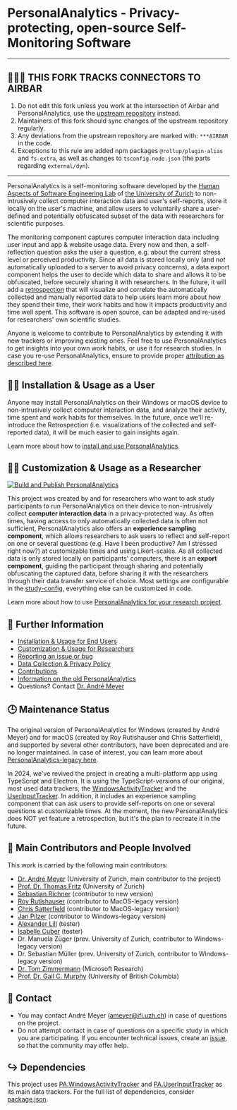 # PersonalAnalytics - Privacy-protecting, open-source Self-Monitoring Software

---

## 🚨🚨🚨 THIS FORK TRACKS CONNECTORS TO AIRBAR
1. Do not edit this fork unless you work at the intersection of Airbar and PersonalAnalytics, use the [upstream repository](https://github.com/HASEL-UZH/PersonalAnalytics) instead.
2. Maintainers of this fork should sync changes of the upstream repository regularly.
3. Any deviations from the upstream repository are marked with: `***AIRBAR` in the code.
4. Exceptions to this rule are added npm packages `@rollup/plugin-alias` and `fs-extra`, as well as changes to `tsconfig.node.json` (the parts regarding `external/dyn`).

---

PersonalAnalytics is a self-monitoring software developed by the [Human Aspects of Software Engineering Lab](https://hasel.dev) of [the University of Zurich](https://www.uzh.ch) to non-intrusively collect computer interaction data and user's self-reports, store it locally on the user's machine, and allow users to voluntarily share a user-defined and potentially obfuscated subset of the data with researchers for scientific purposes.

The monitoring component captures computer interaction data including user input and app & website usage data. Every now and then, a self-reflection question asks the user a question, e.g. about the current stress level or perceived productivity. Since all data is stored locally only (and _not_ automatically uploaded to a server to avoid privacy concerns), a data export component helps the user to decide which data to share and allows it to be obfuscated, before securely sharing it with researchers. In the future, it will add a [retrospection]([url](https://www.andre-meyer.ch/CSCW18)) that will visualize and correlate the automatically collected and manually reported data to help users learn more about how they spend their time, their work habits and how it impacts productivity and time well spent. This software is open source, can be adapted and re-used for researchers' own scientific studies.

Anyone is welcome to contribute to PersonalAnalytics by extending it with new trackers or improving existing ones. Feel free to use PersonalAnalytics to get insights into your own work habits, or use it for research studies. In case you re-use PersonalAnalytics, ensure to provide proper [attribution as described here](./documentation/RESEARCH.md).


## 🧑‍💻 Installation & Usage as a User
Anyone may install PersonalAnalytics on their Windows or macOS device to non-intrusively collect computer interaction data, and analyze their activity, time spent and work habits for themselves. In the future, once we'll re-introduce the Retrospection (i.e. visualizations of the collected and self-reported data), it will be much easier to gain insights again.

Learn more about how to [install and use PersonalAnalytics](./documentation/INSTALLATION.md).

## 👩‍🔬 Customization & Usage as a Researcher
[![Build and Publish PersonalAnalytics](https://github.com/HASEL-UZH/PersonalAnalytics/actions/workflows/build.yml/badge.svg)](https://github.com/HASEL-UZH/PersonalAnalytics/actions/workflows/build.yml)

This project was created by and for researchers who want to ask study participants to run PersonalAnalytics on their device to non-intrusively collect **computer interaction data** in a privacy-protected way. As often times, having access to only automatically collected data is often not sufficient, PersonalAnalytics also offers an **experience sampling component**, which allows researchers to ask users to reflect and self-report on one or several questions (e.g. Have I been productive? Am I stressed right now?) at customizable times and using Likert-scales. As all collected data is only stored locally on participants' computers, there is an **export component**, guiding the participant through sharing and potentially obfuscating the captured data, before sharing it with the researchers through their data transfer service of choice. Most settings are configurable in the [study-config]([url](https://github.com/HASEL-UZH/PersonalAnalytics/blob/feature/electron/src/electron/shared/study.config.ts)), everything else can be customized in code.

Learn more about how to use [PersonalAnalytics for your research project](./documentation/RESEARCH.md).

## 📖 Further Information
- [Installation & Usage for End Users](./documentation/INSTALLATION.md)
- [Customization & Usage for Researchers](./documentation/RESEARCH.md)
- [Reporting an issue or bug](https://github.com/HASEL-UZH/PersonalAnalytics/issues)
- [Data Collection & Privacy Policy](./documentation/PRIVACY.md)
- [Contributions](./documentation/RESEARCH.md#contributions-guide)
- [Information on the old PersonalAnalytics](./documentation/LEGACY.md)
- Questions? Contact [Dr. André Meyer](mailto:ameyer@ifi.uzh.ch)


## 🕒 Maintenance Status
The original version of PersonalAnalytics for Windows (created by André Meyer) and for macOS (created by Roy Rutishauser and Chris Satterfield), and supported by several other contributors, have been deprecated and are no longer maintained. In case of interest, you can learn more about [PersonalAnalytics-legacy here](./documentation/LEGACY.md).

In 2024, we've revived the project in creating a multi-platform app using TypeScript and Electron. It is using the TypeScript-versions of our original, most used data trackers, the [WindowsActivityTracker](https://github.com/HASEL-UZH/PA.WindowsActivityTracker/tree/main/typescript) and the [UserInputTracker](https://github.com/HASEL-UZH/PA.UserInputTracker/tree/main/typescript). In addition, it includes an experience sampling component that can ask users to provide self-reports on one or several questions at customizable times. At the moment, the new PersonalAnalytics does NOT yet feature a retrospection, but it's the plan to recreate it in the future.


## 🙂 Main Contributors and People Involved
This work is carried by the following main contributors: 
- [Dr. André Meyer](https://www.andre-meyer.ch) (University of Zurich, main contributor to the project)
- [Prof. Dr. Thomas Fritz](http://www.ifi.uzh.ch/en/seal/people/fritz.html) (University of Zurich)
- [Sebastian Richner](https://github.com/SRichner) (contributor to new version)
- [Roy Rutishauser](https://github.com/royru) (contributor to MacOS-legacy version)
- [Chris Satterfield](https://github.com/csatterfield) (contributor to MacOS-legacy version)
- [Jan Pilzer](https://github.com/hirse) (contributor to Windows-legacy version)
- [Alexander Lill](https://github.com/alexanderlill) (tester)
- [Isabelle Cuber](https://github.com/isicu) (tester)
- Dr. Manuela Züger (prev. University of Zurich, contributor to Windows-legacy version)
- Dr. Sebastian Müller (prev. University of Zurich, contributor to Windows-legacy version)
- [Dr. Tom Zimmermann](https://www.microsoft.com/en-us/research/people/tzimmer/) (Microsoft Research)
- [Prof. Dr. Gail C. Murphy](https://blogs.ubc.ca/gailcmurphy/) (University of British Columbia)


## 📨 Contact
- You may contact André Meyer (ameyer@ifi.uzh.ch) in case of questions on the project.
- Do not attempt contact in case of questions on a specific study in which you are participating. If you encounter technical issues, create an [issue](https://github.com/HASEL-UZH/PersonalAnalytics/issues), so that the community may offer help.


## ↪️ Dependencies
This project uses [PA.WindowsActivityTracker](https://github.com/HASEL-UZH/PA.WindowsActivityTracker) and [PA.UserInputTracker](https://github.com/HASEL-UZH/PA.UserInputTracker/) as its main data trackers.
For the full list of dependencies, consider [package.json](./src/electron/package.json).
